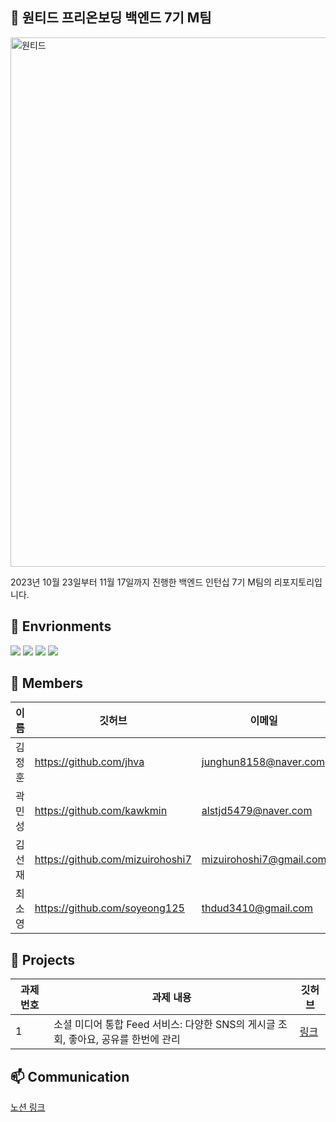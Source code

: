 ## :rocket: 원티드 프리온보딩 백엔드 7기 M팀
<img width="847" alt="원티드" src="https://github.com/wanted-preonboarding-team-m/.github/assets/142835195/d91d6adb-f9c3-4089-b481-0e08b14e15f1">

2023년 10월 23일부터 11월 17일까지 진행한 백엔드 인턴십 7기 M팀의 리포지토리입니다.

## :file_folder: Envrionments
<img src="https://img.shields.io/badge/spring-6DB33F?style=for-the-badge&logo=spring&logoColor=white"/> <img src="https://img.shields.io/badge/mysql-4479A1?style=for-the-badge&logo=mysql&logoColor=white"/> <img src="https://img.shields.io/badge/docker-2496ED?style=for-the-badge&logo=docker&logoColor=white"/> <img src="https://img.shields.io/badge/amazonec2-FF9900?style=for-the-badge&logo=amazonec2&logoColor=white"/>

## :runner: Members
|이름|깃허브|이메일|
|---|---|---|
|김정훈|https://github.com/jhva|junghun8158@naver.com|
|곽민성|https://github.com/kawkmin|alstjd5479@naver.com|
|김선재|https://github.com/mizuirohoshi7|mizuirohoshi7@gmail.com|
|최소영|https://github.com/soyeong125|thdud3410@gmail.com|

## :bookmark_tabs: Projects
|과제 번호|과제 내용|깃허브|
|---|---|---|
|1|소셜 미디어 통합 Feed 서비스: 다양한 SNS의 게시글 조회, 좋아요, 공유를 한번에 관리|[링크](https://github.com/wanted-preonboarding-team-m/01_SocialIntegrateFreed)|

## :mailbox: Communication
[노션 링크](https://mizuirohoshi7.notion.site/Team-M-160f3ab6362641eda43b56d68f103b5b?pvs=4)
